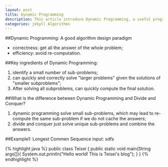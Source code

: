 ```yaml
---
layout: post
title: Dynamic Programming
description: This article introduce Dynamic Programming, a useful programming design paradigm.
categories: jekyll Algorithms
---
```

    
##Dynamic Programming: A good algorithm design paradigm  
+ correctness: get all the answer of the whole problem;  
+ efficiency: avoid re-computation.  


##Key ingredients of Dynamic Programming:   
1. identify a small number of sub-problems;   
2. can quickly and correctly solve "larger problems" given the solutions of "smaller subproblems";   
3. After solving all subproblems, can quickly compute the final solution.   

##What is the difference between Dynamic Programming and Divide and Conquer?   
1. dynamic programming solve small sub-problems, which may lead to re-compute the same sub-problem if we do not cache the answers;   
2. divide and conquer just solve unique sub-problems and combine the answers.   

##Example1: Longest Commen Sequence
input: sdfs


{% highlight java %}
public class Teisei {
    public static void main(String args[]){
        System.out.println("Hello world! This is Teisei's blog");
    }
}
{% endhighlight %}